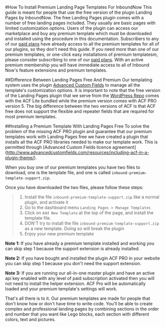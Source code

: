 #How To Install Premium Landing Page Templates For InboundNow
This guide is meant for people that use the free version of the plugin Landing Pages by InboundNow. The free Landing Pages plugin comes with a number of free landing pages included. They usually are basic pages with limited customization options. Users of the plugin can access our marketplace and buy any premium template which must be downloaded and installed using the procedure in this documentation. Subscribers to any of our [paid plans](http://www.inboundnow.com/pricing/) have already access to all the premium templates for all of our plugins, so they don't need this guide. If you need more than one of our premium templates, or one-click easy installations of premium templatesm, please consider subscribing to one of our [paid plans](http://www.inboundnow.com/pricing/). With an active premium membership you will have immediate access to all of Inbound Now's feature extensions and premium templates.

##Difference Between Landing Pages Free And Premium
Our templating system uses the plugin [Advanced Custom Fields](http://www.advancedcustomfields.com/) to manage all the template's customization options. It is important to note that the free version of the Landing Pages plugin that we serve from the [WordPress Repo](http://wordpress.org/extend/plugins/landing-pages/) comes with the ACF Lite bundled while the premium version comes with ACF PRO version 5. The big difference between the two versions of ACF is that ACF free does not support the flexible and repeater fields that are required for most premium templates.

##Installing a Premium Template With Landing Pages Free
To solve the problem of the missing ACF PRO plugin and guarantee that our premium templates work with Landing Pages free we have created a plugin that installs all the ACF PRO libraries needed to make our template work. This is permitted through [Advanced Custom Fields licence agreement] (http://www.advancedcustomfields.com/resources/including-acf-in-a-plugin-theme/).

When you buy one of our premium templates you have two files to download, one is the template file, and one is called `inbound-premium-template-support.zip`. 

Once you have downloaded the two files, please follow these steps:
> 1. Install the file `inbound-premium-template-support.zip` like a normal plugin, and activate it
> 2. Go to the dashboard menu `Landing Pages > Manage Templates`
> 3. Click on `Add New Template` at the top of the page, and install the template file.
> 4. DON'T try to install the file `inbound-premium-template-support.zip` as a new template. Doing so will break the plugin
> 5. Enjoy your new premium template

**Note 1:** If you have already a premium template installed and working you can skip step 1 because the support extension is already installed.

**Note 2:** If you have bought and installed the plugin ACF PRO in your website you can skip step 1 because you don't need the support extension.

**Note 3:** If you are running our all-in-one master plugin and have an active api key enabled with any level of paid subscription activated then you will not need to install the helper extension. ACF Pro will be automatically loaded and your premium template's settings will work. 

That's all there is to it. Our premium templates are made for people that don't know how or don't have time to write code. You'll be able to create complex and professional landing pages by combining sections in the order and number that you want like Lego blocks, each section with different colors, text and pictures.

